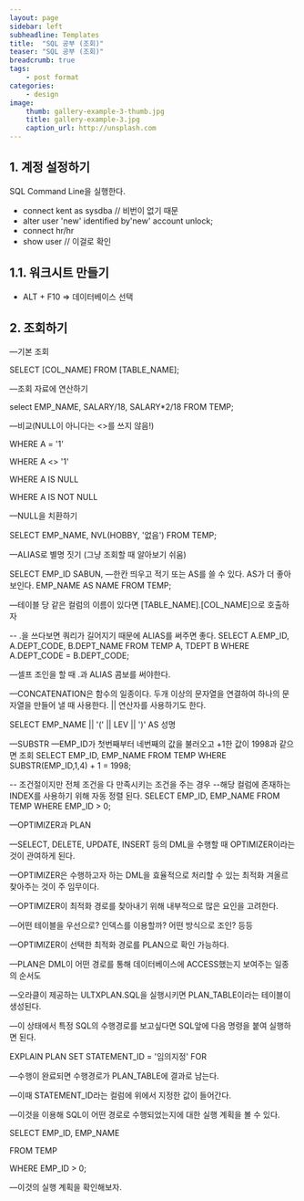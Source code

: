 ```yaml
---
layout: page
sidebar: left
subheadline: Templates
title:  "SQL 공부 (조회)"
teaser: "SQL 공부 (조회)"
breadcrumb: true
tags:
    - post format
categories:
    - design
image:
    thumb: gallery-example-3-thumb.jpg
    title: gallery-example-3.jpg
    caption_url: http://unsplash.com
---
```

## 1. 계정 설정하기

SQL Command Line을 실행한다.

- connect kent as sysdba // 비번이 없기 때문
- alter user 'new' identified by'new' account unlock;
- connect hr/hr
- show user // 이걸로 확인

## 1.1. 워크시트 만들기

- ALT + F10 ⇒ 데이터베이스 선택

## 2. 조회하기

—기본 조회

SELECT [COL_NAME] FROM [TABLE_NAME];

—조회 자료에 연산하기

select EMP_NAME,
SALARY/18,
SALARY*2/18 FROM TEMP;

—비교(NULL이 아니다는 <>를 쓰지 않음!)

WHERE A = '1'

WHERE A <> '1'

WHERE A IS NULL

WHERE A IS NOT NULL

—NULL을 치환하기

SELECT EMP_NAME, NVL(HOBBY, '없음') FROM TEMP;

—ALIAS로 별명 짓기 (그냥 조회할 때 알아보기 쉬움)

SELECT EMP_ID SABUN, —한칸 띄우고 적기 또는 AS를 쓸 수 있다. AS가 더 좋아 보인다.
EMP_NAME AS NAME
FROM TEMP;

—테이블 당 같은 컬럼의 이름이 있다면 [TABLE_NAME].[COL_NAME]으로 호출하자

-- .을 쓰다보면 쿼리가 길어지기 때문에 ALIAS를 써주면 좋다.
SELECT A.EMP_ID, A.DEPT_CODE, B.DEPT_NAME
FROM TEMP A, TDEPT B
WHERE A.DEPT_CODE = B.DEPT_CODE;

—셀프 조인을 할 때 .과 ALIAS 콤보를 써야한다.

—CONCATENATION은 함수의 일종이다. 두개 이상의 문자열을 연결하여 하나의 문자열을 만들어 낼 때 사용한다. || 연산자를 사용하기도 한다.

SELECT EMP_NAME || '(' || LEV || ')' AS 성명

—SUBSTR
—EMP_ID가 첫번째부터 네번째의 값을 불러오고 +1한 값이 1998과 같으면 조회
SELECT EMP_ID, EMP_NAME
FROM TEMP
WHERE SUBSTR(EMP_ID,1,4) + 1 = 1998;

-- 조건절이지만 전체 조건을 다 만족시키는 조건을 주는 경우
--해당 컬럼에 존재하는 INDEX를 사용하기 위해 자동 정렬 된다.
SELECT EMP_ID, EMP_NAME
FROM TEMP
WHERE EMP_ID > 0;

—OPTIMIZER과 PLAN

—SELECT, DELETE, UPDATE, INSERT 등의 DML을 수행할 때 OPTIMIZER이라는 것이 관여하게 된다.

—OPTIMIZER은 수행하고자 하는 DML을 효율적으로 처리할 수 있는 최적화 겨올르 찾아주는 것이 주 임무이다.

—OPTIMIZER이 최적화 경로를 찾아내기 위해 내부적으로 많은 요인을 고려한다.

—어떤 테이블을 우선으로? 인덱스를 이용할까? 어떤 방식으로 조인? 등등

—OPTIMIZER이 선택한 최적화 경로를 PLAN으로 확인 가능하다.

—PLAN은 DML이 어떤 경로를 통해 데이터베이스에 ACCESS했는지 보여주는 일종의 순서도

—오라클이 제공하는 ULTXPLAN.SQL을 실행시키면 PLAN_TABLE이라는 테이블이 생성된다.

—이 상태에서 특정 SQL의 수행경로를 보고싶다면 SQL앞에 다음 명령을 붙여 실행하면 된다.

EXPLAIN PLAN SET STATEMENT_ID = '임의지정' FOR

—수행이 완료되면 수행경로가 PLAN_TABLE에 결과로 남는다.

—이때 STATEMENT_ID라는 컬럼에 위에서 지정한 값이 들어간다.

—이것을 이용해 SQL이 어떤 경로로 수행되었는지에 대한 실행 계획을 볼 수 있다.

SELECT EMP_ID, EMP_NAME

FROM TEMP

WHERE EMP_ID > 0;

—이것의 실행 계획을 확인해보자.